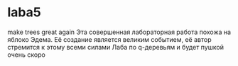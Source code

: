 # laba5
make trees great again
Эта совершенная лабораторная работа похожа на яблоко Эдема. 
Её создание является великим событием, её автор стремится к этому всеми силами
Лаба по q-деревьям и будет пушкой очень скоро

